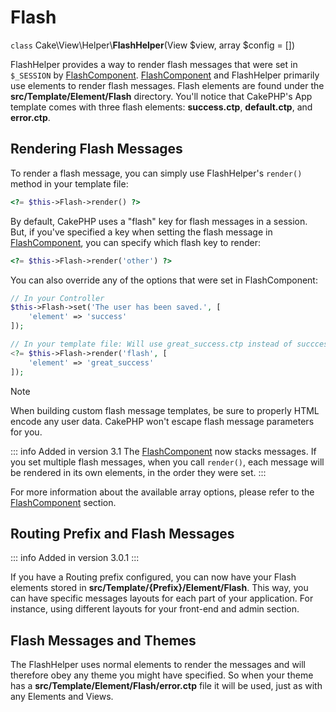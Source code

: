 # Flash

`class` Cake\\View\\Helper\\**FlashHelper**(View $view, array $config = [])

FlashHelper provides a way to render flash messages that were set in
`$_SESSION` by [FlashComponent](../../controllers/components/flash).
[FlashComponent](../../controllers/components/flash) and FlashHelper
primarily use elements to render flash messages. Flash elements are found under
the **src/Template/Element/Flash** directory. You'll notice that CakePHP's App
template comes with three flash elements: **success.ctp**, **default.ctp**, and
**error.ctp**.

## Rendering Flash Messages

To render a flash message, you can simply use FlashHelper's `render()`
method in your template file:

``` php
<?= $this->Flash->render() ?>
```

By default, CakePHP uses a "flash" key for flash messages in a session. But, if
you've specified a key when setting the flash message in
[FlashComponent](../../controllers/components/flash), you can specify which
flash key to render:

``` php
<?= $this->Flash->render('other') ?>
```

You can also override any of the options that were set in FlashComponent:

``` php
// In your Controller
$this->Flash->set('The user has been saved.', [
    'element' => 'success'
]);

// In your template file: Will use great_success.ctp instead of succcess.ctp
<?= $this->Flash->render('flash', [
    'element' => 'great_success'
]);
```

> [!NOTE]
> When building custom flash message templates, be sure to properly HTML
> encode any user data. CakePHP won't escape flash message parameters for you.

::: info Added in version 3.1
The [FlashComponent](../../controllers/components/flash) now stacks messages. If you set multiple flash messages, when you call `render()`, each message will be rendered in its own elements, in the order they were set.
:::

For more information about the available array options, please refer to the
[FlashComponent](../../controllers/components/flash) section.

## Routing Prefix and Flash Messages

::: info Added in version 3.0.1
:::

If you have a Routing prefix configured, you can now have your Flash elements
stored in **src/Template/{Prefix}/Element/Flash**. This way, you can have
specific messages layouts for each part of your application. For instance, using
different layouts for your front-end and admin section.

## Flash Messages and Themes

The FlashHelper uses normal elements to render the messages and will therefore
obey any theme you might have specified. So when your theme has a
**src/Template/Element/Flash/error.ctp** file it will be used, just as with any
Elements and Views.
